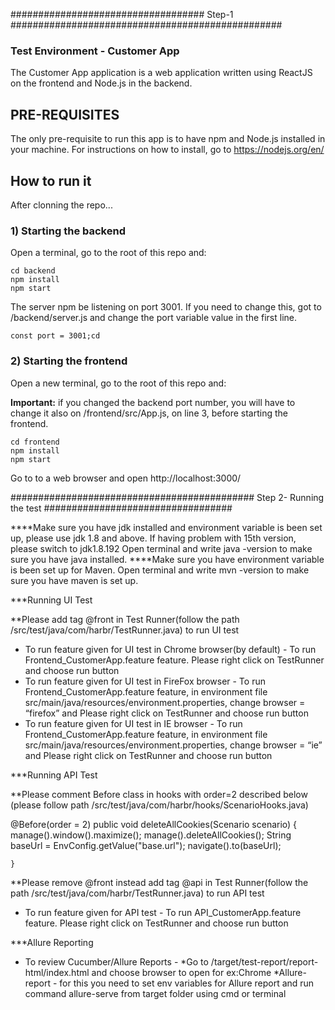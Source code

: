 ###################################  Step-1 #################################################
### Test Environment - Customer App #

The Customer App application is a web application written using ReactJS on the frontend and Node.js in the backend.

## PRE-REQUISITES ##

The only pre-requisite to run this app is to have npm and Node.js installed in your machine. For instructions on how to install, go to https://nodejs.org/en/

## How to run it ##

After clonning the repo...

### 1) Starting the backend ###

Open a terminal, go to the root of this repo and:

```
cd backend
npm install
npm start
```
The server npm be listening on port 3001. If you need to change this, got to /backend/server.js and change the port variable value in the first line.

```
const port = 3001;cd 
```
### 2) Starting the frontend ###

Open a new terminal, go to the root of this repo and:

**Important:** if you changed the backend port number, you will have to change it also on /frontend/src/App.js, on line 3, before starting the frontend.
```
cd frontend
npm install
npm start
```

Go to to a web browser and open http://localhost:3000/

############################################     Step 2- Running the test  ##################################

****Make sure you have jdk installed and environment variable is been set up, please use jdk 1.8 and above. If having problem with 15th version, please switch to jdk1.8.192 Open terminal and write java -version to make sure you have java installed.
****Make sure you have environment variable is been set up for Maven. Open terminal and write mvn -version to make sure you have maven is set up.

***Running UI Test

**Please add tag @front in Test Runner(follow the path /src/test/java/com/harbr/TestRunner.java) to run UI test
- To run feature given for UI test in Chrome browser(by default) - To run Frontend_CustomerApp.feature feature. Please right click on TestRunner and choose run button 
- To run feature given for UI test in FireFox browser - To run Frontend_CustomerApp.feature feature, in environment file src/main/java/resources/environment.properties, change browser = “firefox” and  Please right click on TestRunner and choose run button
- To run feature given for UI test in IE browser - To run Frontend_CustomerApp.feature feature, in environment file src/main/java/resources/environment.properties, change browser = “ie” and  Please right click on TestRunner and choose run button

***Running API Test

**Please comment Before class in hooks with order=2 described below (please follow path /src/test/java/com/harbr/hooks/ScenarioHooks.java)

@Before(order = 2)
public void deleteAllCookies(Scenario scenario) {
manage().window().maximize();
manage().deleteAllCookies();
String baseUrl = EnvConfig.getValue("base.url");
navigate().to(baseUrl);

    }


**Please remove @front instead add tag @api in Test Runner(follow the path /src/test/java/com/harbr/TestRunner.java) to run API test
- To run feature given for API test - To run API_CustomerApp.feature feature. Please right click on TestRunner and choose run button


***Allure Reporting
- To review Cucumber/Allure Reports - *Go to /target/test-report/report-html/index.html and choose browser to open for ex:Chrome *Allure-report - for this you need to set env variables for Allure report and run command allure-serve from target folder using cmd or terminal

